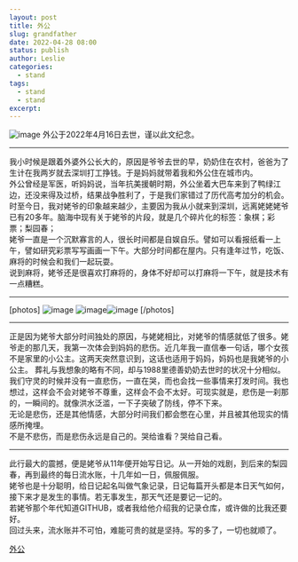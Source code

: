 ```yaml
---
layout: post
title: 外公
slug: grandfather
date: 2022-04-28 08:00
status: publish
author: Leslie
categories: 
  - stand 
tags:
  - stand 
  - stand 
excerpt: 
---
```


![image](https://user-images.githubusercontent.com/81410185/165794267-9266c6ad-ee83-42ca-8ebd-e47d5db49256.jpeg)
外公于2022年4月16日去世，谨以此文纪念。  

---

我小时候是跟着外婆外公长大的，原因是爷爷去世的早，奶奶住在农村，爸爸为了生计在我两岁就去深圳打工挣钱。于是妈妈就带着我和外公住在城市内。  
外公曾经是军医，听妈妈说，当年抗美援朝时期，外公坐着大巴车来到了鸭绿江边，还没来得及过桥，结果战争胜利了，于是我们家错过了历代高考加分的机会。  
时至今日，我对姥爷的印象越来越少，主要因为我从小就来到深圳，远离姥姥姥爷已有20多年。脑海中现有关于姥爷的片段，就是几个碎片化的标签：象棋；彩票；梨园春；  
姥爷一直是一个沉默寡言的人，很长时间都是自娱自乐。譬如可以看报纸看一上午，譬如研究彩票写写画画一下午。大部分时间都在屋内。只有逢年过节，吃饭、麻将的时候会和我们一起玩耍。  
说到麻将，姥爷还是很喜欢打麻将的，身体不好却可以打麻将一下午，就是技术有一点糟糕。  

---

[photos]
![image](https://user-images.githubusercontent.com/81410185/165794481-d7cc434e-27b8-4d7d-a171-b26f5b3f9d53.jpeg)
![image](https://user-images.githubusercontent.com/81410185/165794574-cab6213c-5b73-45e4-bde7-f4f84ff2bdd4.jpeg)![image](https://user-images.githubusercontent.com/81410185/165794653-74286a56-a357-482a-9571-db1262625036.jpeg)
[/photos]

---
 正是因为姥爷大部分时间独处的原因，与姥姥相比，对姥爷的情感就低了很多。姥爷走的那几天，我第一次体会到妈妈的悲伤。近几年我一直信奉一句话，哪个女孩不是家里的小公主。这两天突然意识到，这话也适用于妈妈，妈妈也是我姥爷的小公主。
葬礼与我想象的略有不同，却与1988里德善奶奶去世时的状况十分相似。我们守灵的时候并没有一直悲伤，一直在哭，而也会找一些事情来打发时间。我也想过，这样会不会对姥爷不尊重，这样会不会不太好。可现实就是，悲伤是一刹那的，一瞬间的。就像洪水泛滥，一下子突破了防线，停不下来。  
无论是悲伤，还是其他情感，大部分时间我们都会憋在心里，并且被其他现实的情感所掩埋。  
不是不悲伤，而是悲伤永远是自己的。哭给谁看？哭给自己看。  

---

此行最大的震撼，便是姥爷从11年便开始写日记。从一开始的戏剧，到后来的梨园春，再到最终的每日流水账，十几年如一日，佩服佩服。  
姥爷也是十分聪明，给日记起名叫做气象记录，日记每篇开头都是本日天气如何，接下来才是发生的事情。若无事发生，那天气还是要记一记的。  
若姥爷那个年代知道GITHUB，或者我给他介绍我的记录仓库，或许做的比我还要好。  
回过头来，流水账并不可怕，难能可贵的就是坚持。写的多了，一切也就顺了。  

[外公](https://github.com/lesnolie/Marverick/issues/7)


